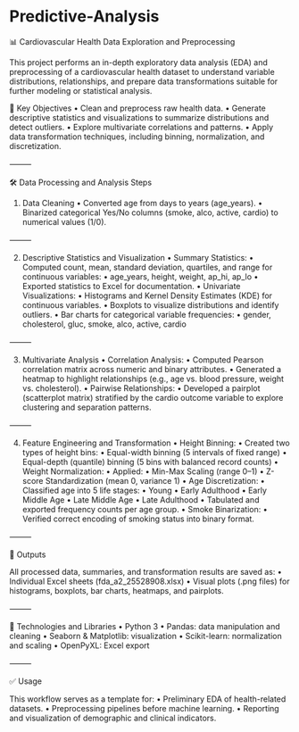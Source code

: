 # Predictive-Analysis

📊 Cardiovascular Health Data Exploration and Preprocessing

This project performs an in-depth exploratory data analysis (EDA) and preprocessing of a cardiovascular health dataset to understand variable distributions, relationships, and prepare data transformations suitable for further modeling or statistical analysis.

📝 Key Objectives
	•	Clean and preprocess raw health data.
	•	Generate descriptive statistics and visualizations to summarize distributions and detect outliers.
	•	Explore multivariate correlations and patterns.
	•	Apply data transformation techniques, including binning, normalization, and discretization.

⸻

🛠️ Data Processing and Analysis Steps

1. Data Cleaning
	•	Converted age from days to years (age_years).
	•	Binarized categorical Yes/No columns (smoke, alco, active, cardio) to numerical values (1/0).

⸻

2. Descriptive Statistics and Visualization
	•	Summary Statistics:
	•	Computed count, mean, standard deviation, quartiles, and range for continuous variables:
	•	age_years, height, weight, ap_hi, ap_lo
	•	Exported statistics to Excel for documentation.
	•	Univariate Visualizations:
	•	Histograms and Kernel Density Estimates (KDE) for continuous variables.
	•	Boxplots to visualize distributions and identify outliers.
	•	Bar charts for categorical variable frequencies:
	•	gender, cholesterol, gluc, smoke, alco, active, cardio

⸻

3. Multivariate Analysis
	•	Correlation Analysis:
	•	Computed Pearson correlation matrix across numeric and binary attributes.
	•	Generated a heatmap to highlight relationships (e.g., age vs. blood pressure, weight vs. cholesterol).
	•	Pairwise Relationships:
	•	Developed a pairplot (scatterplot matrix) stratified by the cardio outcome variable to explore clustering and separation patterns.

⸻

4. Feature Engineering and Transformation
	•	Height Binning:
	•	Created two types of height bins:
	•	Equal-width binning (5 intervals of fixed range)
	•	Equal-depth (quantile) binning (5 bins with balanced record counts)
	•	Weight Normalization:
	•	Applied:
	•	Min-Max Scaling (range 0–1)
	•	Z-score Standardization (mean 0, variance 1)
	•	Age Discretization:
	•	Classified age into 5 life stages:
	•	Young
	•	Early Adulthood
	•	Early Middle Age
	•	Late Middle Age
	•	Late Adulthood
	•	Tabulated and exported frequency counts per age group.
	•	Smoke Binarization:
	•	Verified correct encoding of smoking status into binary format.

⸻

💾 Outputs

All processed data, summaries, and transformation results are saved as:
	•	Individual Excel sheets (fda_a2_25528908.xlsx)
	•	Visual plots (.png files) for histograms, boxplots, bar charts, heatmaps, and pairplots.

⸻

🔧 Technologies and Libraries
	•	Python 3
	•	Pandas: data manipulation and cleaning
	•	Seaborn & Matplotlib: visualization
	•	Scikit-learn: normalization and scaling
	•	OpenPyXL: Excel export

⸻

✅ Usage

This workflow serves as a template for:
	•	Preliminary EDA of health-related datasets.
	•	Preprocessing pipelines before machine learning.
	•	Reporting and visualization of demographic and clinical indicators.
